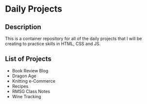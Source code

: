 # Daily Projects

## Description
This is a container repository for all of the daily projects that I will be creating to practice skills in HTML, CSS and JS. 

## List of Projects
- Book Review Blog
- Dragon Age
- Knitting e-Commerce
- Recipes
- RMSG Class Notes
- Wine Tracking

